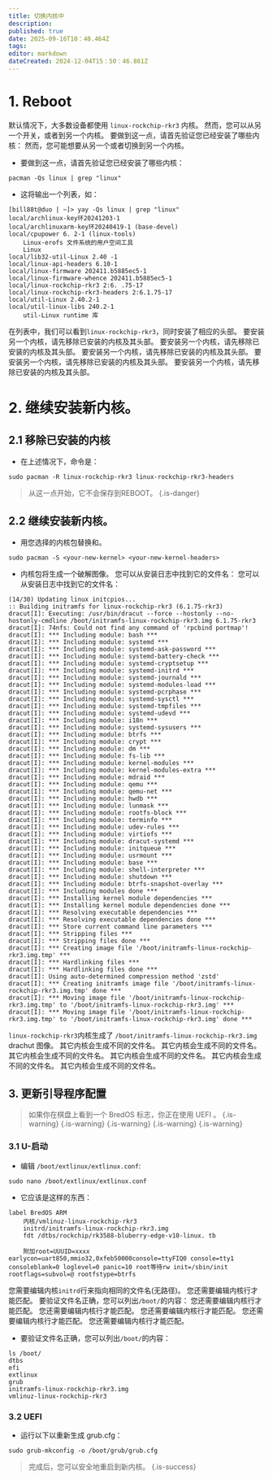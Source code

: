 ```yaml
---
title: 切换内核中
description:
published: true
date: 2025-09-16T10：40.464Z
tags:
editor: markdown
dateCreated: 2024-12-04T15：50：46.861Z
---
```


# 1. Reboot

默认情况下，大多数设备都使用 `linux-rockchip-rkr3` 内核。
然而，您可以从另一个开关，或者到另一个内核。
要做到这一点，请首先验证您已经安装了哪些内核：
然而，您可能想要从另一个或者切换到另一个内核。

- 要做到这一点，请首先验证您已经安装了哪些内核：

```
pacman -Qs linux | grep "linux"
```

- 这将输出一个列表，如：

```
[bill88t@duo | ~]> yay -Qs linux | grep "linux"
local/archlinux-key环20241203-1
local/archlinuxarm-key环20240419-1 (base-devel)
local/cpupower 6. 2-1 (linux-tools)
    Linux-erofs 文件系统的用户空间工具
    Linux
local/lib32-util-Linux 2.40 -1
local/linux-api-headers 6.10-1
local/linux-firmware 202411.b5885ec5-1
local/linux-firmware-whence 202411.b5885ec5-1
local/linux-rockchip-rkr3 2:6. .75-17
local/linux-rockchip-rkr3-headers 2:6.1.75-17
local/util-Linux 2.40.2-1
local/util-linux-libs 240.2-1
    util-Linux runtime 库
```

在列表中，我们可以看到`linux-rockchip-rkr3`，同时安装了相应的头部。
要安装另一个内核，请先移除已安装的内核及其头部。
要安装另一个内核，请先移除已安装的内核及其头部。
要安装另一个内核，请先移除已安装的内核及其头部。
要安装另一个内核，请先移除已安装的内核及其头部。
要安装另一个内核，请先移除已安装的内核及其头部。

# 2. 继续安装新内核。

## 2.1 移除已安装的内核

- 在上述情况下，命令是：

```
sudo pacman -R linux-rockchip-rkr3 linux-rockchip-rkr3-headers
```

> 从这一点开始，它不会保存到REBOOT。
> {.is-danger}

## 2.2 继续安装新内核。

- 用您选择的内核包替换<your-new-kernel>和<your-new-kernel-headers>。

```
sudo pacman -S <your-new-kernel> <your-new-kernel-headers>
```

- 内核包将生成一个破解图像。 您可以从安装日志中找到它的文件名： 您可以从安装日志中找到它的文件名：

```
(14/30) Updating linux initcpios...
:: Building initramfs for linux-rockchip-rkr3 (6.1.75-rkr3)
dracut[I]: Executing: /usr/bin/dracut --force --hostonly --no-hostonly-cmdline /boot/initramfs-linux-rockchip-rkr3.img 6.1.75-rkr3
dracut[I]: 74nfs: Could not find any command of 'rpcbind portmap'!
dracut[I]: *** Including module: bash ***
dracut[I]: *** Including module: systemd ***
dracut[I]: *** Including module: systemd-ask-password ***
dracut[I]: *** Including module: systemd-battery-check ***
dracut[I]: *** Including module: systemd-cryptsetup ***
dracut[I]: *** Including module: systemd-initrd ***
dracut[I]: *** Including module: systemd-journald ***
dracut[I]: *** Including module: systemd-modules-load ***
dracut[I]: *** Including module: systemd-pcrphase ***
dracut[I]: *** Including module: systemd-sysctl ***
dracut[I]: *** Including module: systemd-tmpfiles ***
dracut[I]: *** Including module: systemd-udevd ***
dracut[I]: *** Including module: i18n ***
dracut[I]: *** Including module: systemd-sysusers ***
dracut[I]: *** Including module: btrfs ***
dracut[I]: *** Including module: crypt ***
dracut[I]: *** Including module: dm ***
dracut[I]: *** Including module: fs-lib ***
dracut[I]: *** Including module: kernel-modules ***
dracut[I]: *** Including module: kernel-modules-extra ***
dracut[I]: *** Including module: mdraid ***
dracut[I]: *** Including module: qemu ***
dracut[I]: *** Including module: qemu-net ***
dracut[I]: *** Including module: hwdb ***
dracut[I]: *** Including module: lunmask ***
dracut[I]: *** Including module: rootfs-block ***
dracut[I]: *** Including module: terminfo ***
dracut[I]: *** Including module: udev-rules ***
dracut[I]: *** Including module: virtiofs ***
dracut[I]: *** Including module: dracut-systemd ***
dracut[I]: *** Including module: initqueue ***
dracut[I]: *** Including module: usrmount ***
dracut[I]: *** Including module: base ***
dracut[I]: *** Including module: shell-interpreter ***
dracut[I]: *** Including module: shutdown ***
dracut[I]: *** Including module: btrfs-snapshot-overlay ***
dracut[I]: *** Including modules done ***
dracut[I]: *** Installing kernel module dependencies ***
dracut[I]: *** Installing kernel module dependencies done ***
dracut[I]: *** Resolving executable dependencies ***
dracut[I]: *** Resolving executable dependencies done ***
dracut[I]: *** Store current command line parameters ***
dracut[I]: *** Stripping files ***
dracut[I]: *** Stripping files done ***
dracut[I]: *** Creating image file '/boot/initramfs-linux-rockchip-rkr3.img.tmp' ***
dracut[I]: *** Hardlinking files ***
dracut[I]: *** Hardlinking files done ***
dracut[I]: Using auto-determined compression method 'zstd'
dracut[I]: *** Creating initramfs image file '/boot/initramfs-linux-rockchip-rkr3.img.tmp' done ***
dracut[I]: *** Moving image file '/boot/initramfs-linux-rockchip-rkr3.img.tmp' to '/boot/initramfs-linux-rockchip-rkr3.img' ***
dracut[I]: *** Moving image file '/boot/initramfs-linux-rockchip-rkr3.img.tmp' to '/boot/initramfs-linux-rockchip-rkr3.img' done ***
```

`linux-rockchip-rkr3`内核生成了 `/boot/initramfs-linux-rockchip-rkr3.img` drachut 图像。 其它内核会生成不同的文件名。 其它内核会生成不同的文件名。 其它内核会生成不同的文件名。 其它内核会生成不同的文件名。 其它内核会生成不同的文件名。 其它内核会生成不同的文件名。

## 3. 更新引导程序配置

> 如果你在棋盘上看到一个 BredOS 标志，你正在使用 UEFI 。
> {.is-warning}
> {.is-warning}
> {.is-warning}
> {.is-warning}
> {.is-warning}

### 3.1 U-启动

- 编辑 `/boot/extlinux/extlinux.conf`:

```
sudo nano /boot/extlinux/extlinux.conf
```

- 它应该是这样的东西：

```
label BredOS ARM
    内核/vmlinuz-linux-rockchip-rkr3
    initrd/initramfs-linux-rockchip-rkr3.img
    fdt /dtbs/rockchip/rk3588-bluberry-edge-v10-linux. tb

    附加root=UUUID=xxxx earlycon=uart850,mmio32,0xfeb50000console=ttyFIQ0 console=tty1 consoleblank=0 loglevel=0 panic=10 root等待rw init=/sbin/init rootflags=subvol=@ rootfstype=btrfs
```

您需要编辑内核`initrd`行来指向相同的文件名(无路径)。
您还需要编辑内核行才能匹配。
要验证文件名正确，您可以列出`/boot/`的内容：
您还需要编辑内核行才能匹配。
您还需要编辑内核行才能匹配。
您还需要编辑内核行才能匹配。
您还需要编辑内核行才能匹配。
您还需要编辑内核行才能匹配。

- 要验证文件名正确，您可以列出`/boot/`的内容：

```
ls /boot/
dtbs  
efi  
extlinux  
grub  
initramfs-linux-rockchip-rkr3.img  
vmlinuz-linux-rockchip-rkr3
```

### 3.2 UEFI

- 运行以下以重新生成 grub.cfg：

```
sudo grub-mkconfig -o /boot/grub/grub.cfg
```

> 完成后，您可以安全地重启到新内核。
> {.is-success}
